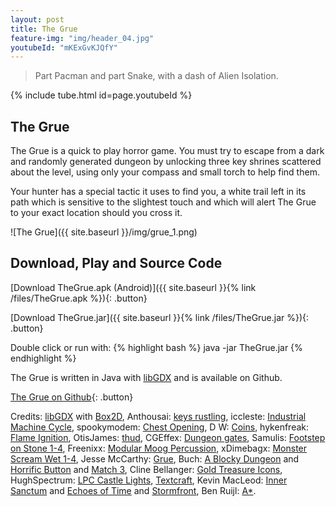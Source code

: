```yaml
---
layout: post
title: The Grue
feature-img: "img/header_04.jpg"
youtubeId: "mKExGvKJQfY"
---
```


 > Part Pacman and part Snake, with a dash of Alien Isolation.

{% include tube.html id=page.youtubeId %}

## The Grue

The Grue is a quick to play horror game. You must try to escape from a dark and randomly generated dungeon by unlocking three key shrines scattered about the level, using only your compass and small torch to help find them.

Your hunter has a special tactic it uses to find you, a white trail left in its path which is sensitive to the slightest touch and which will alert The Grue to your exact location should you cross it.  

![The Grue]({{ site.baseurl }}/img/grue_1.png)

## Download, Play and Source Code 

<!--[Play The Grue (WebGL)]({{ site.baseurl }}{% link /play/thegrue/index.html %}){: .button}-->

[Download TheGrue.apk (Android)]({{ site.baseurl }}{% link /files/TheGrue.apk %}){: .button}

[Download TheGrue.jar]({{ site.baseurl }}{% link /files/TheGrue.jar %}){: .button}

Double click or run with:
{% highlight bash %}
java -jar TheGrue.jar
{% endhighlight %}

The Grue is written in Java with [libGDX](https://libgdx.badlogicgames.com/) and is available on Github.

[The Grue on Github](https://github.com/timboe/Hunted){: .button}

Credits: [libGDX](https://libgdx.badlogicgames.com/) with [Box2D](http://box2d.org/),
Anthousai: [keys rustling](https://freesound.org/people/Anthousai/sounds/336562/),
iccleste: [Industrial Machine Cycle](https://freesound.org/people/iccleste/sounds/260815/),
spookymodem: [Chest Opening](https://freesound.org/people/spookymodem/sounds/202092/),
D W: [Coins](https://freesound.org/people/D%20W/sounds/140382/),
hykenfreak: [Flame Ignition](https://freesound.org/people/hykenfreak/sounds/331621/),
OtisJames: [thud](https://freesound.org/people/OtisJames/sounds/215162/),
CGEffex: [Dungeon gates](https://freesound.org/people/CGEffex/sounds/97790/),
Samulis: [Footstep on Stone 1-4](https://freesound.org/people/Samulis/sounds/197778/),
Freenixx: [Modular Moog Percussion](https://freesound.org/people/Feenixx/sounds/101764/),
xDimebagx: [Monster Scream Wet 1-4](https://freesound.org/people/xDimebagx/sounds/276481/),
Jesse McCarthy: [Grue](https://opengameart.org/content/grue),
Buch: [A Blocky Dungeon](https://opengameart.org/content/a-blocky-dungeon) and [Horrific Button](https://opengameart.org/content/horrific-button) and [Match 3](https://opengameart.org/content/match-3),
Cline Bellanger: [Gold Treasure Icons](https://opengameart.org/content/gold-treasure-icons),
HughSpectrum: [LPC Castle Lights](https://opengameart.org/content/lpc-castle-lights-repack),
[Textcraft](https://textcraft.net),
Kevin MacLeod: [Inner Sanctum](http://incompetech.com/music/royalty-free/index.html?isrc=USUAN1100196) and [Echoes of Time](http://incompetech.com/music/royalty-free/index.html?isrc=USUAN1300029) and [Stormfront](http://incompetech.com/music/royalty-free/index.html?isrc=USUAN1200043),
Ben Ruijl: [A*](https://gist.github.com/benruijl/3385624).